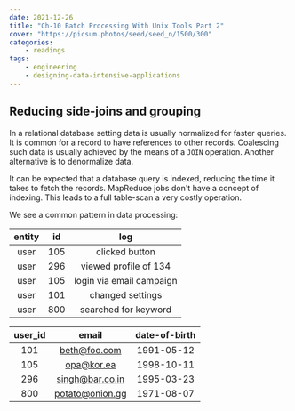 ```yaml
---
date: 2021-12-26
title: "Ch-10 Batch Processing With Unix Tools Part 2"
cover: "https://picsum.photos/seed/seed_n/1500/300"
categories:
    - readings
tags:
    - engineering
    - designing-data-intensive-applications
---
```


## Reducing side-joins and grouping

In a relational database setting data is usually normalized for faster queries. It is common for a record to have references to other records.
Coalescing such data is usually achieved by the means of a `JOIN` operation. Another alternative is to denormalize data. 

It can be expected that a database query is indexed, reducing the time it takes to fetch the records. MapReduce jobs don't have a concept of indexing.
This leads to a full table-scan a very costly operation. 

We see a common pattern in data processing:

| entity |  id |            log           |
|:------:|:---:|:------------------------:|
| user   | 105 |      clicked button      |
| user   | 296 |   viewed profile of 134  |
| user   | 105 | login via email campaign |
| user   | 101 |     changed settings     |
| user   | 800 |   searched for keyword   |

| user_id |      email      | date-of-birth |
|:-------:|:---------------:|:-------------:|
| 101     | beth@foo.com    |   1991-05-12  |
| 105     | opa@kor.ea      |   1998-10-11  |
| 296     | singh@bar.co.in |   1995-03-23  |
| 800     | potato@onion.gg |   1971-08-07  |